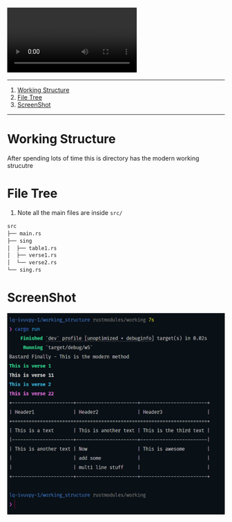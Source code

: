 
![](./gfx/v.mp4)

---
1. [Working Structure](#working-structure)
2. [File Tree](#file-tree)
3. [ScreenShot](#screenshot)



---

# Working Structure 

After spending lots of time this is directory has the modern working strucutre 

# File Tree 

1. Note all the main files are inside `src/`

```ml
src
├── main.rs
├── sing
│  ├── table1.rs
│  ├── verse1.rs
│  └── verse2.rs
└── sing.rs
```

# ScreenShot 

![](./gfx/2024-10-02_20-51-49.jpg)